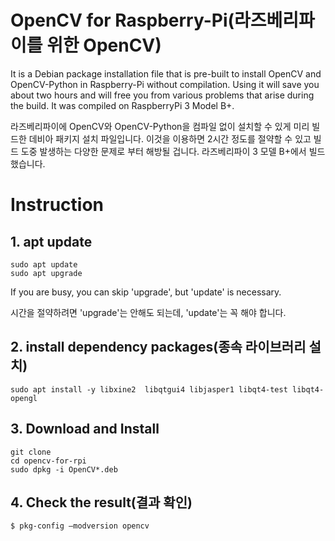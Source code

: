 # OpenCV for Raspberry-Pi(라즈베리파이를 위한 OpenCV)
It is a Debian package installation file that is pre-built to install OpenCV and OpenCV-Python in Raspberry-Pi without compilation.
Using it will save you about two hours and will free you from various problems that arise during the build.
It was compiled on RaspberryPi 3 Model B+.

라즈베리파이에 OpenCV와 OpenCV-Python을 컴파일 없이 설치할 수 있게 미리 빌드한 데비아 패키지 설치 파일입니다. 
이것을 이용하면 2시간 정도를 절약할 수 있고 빌드 도중 발생하는 다양한 문제로 부터 해방될 겁니다.
라즈베리파이 3 모델 B+에서 빌드했습니다.


# Instruction

## 1. apt update
``` 
sudo apt update
sudo apt upgrade
```
If you are busy, you can skip 'upgrade', but 'update' is necessary.

시간을 절약하려면 'upgrade'는 안해도 되는데, 'update'는 꼭 해야 합니다.

## 2. install dependency packages(종속 라이브러리 설치)
```
sudo apt install -y libxine2  libqtgui4 libjasper1 libqt4-test libqt4-opengl
```

## 3. Download and Install
```
git clone 
cd opencv-for-rpi
sudo dpkg -i OpenCV*.deb
```

## 4. Check the result(결과 확인)
```
$ pkg-config —modversion opencv
```




